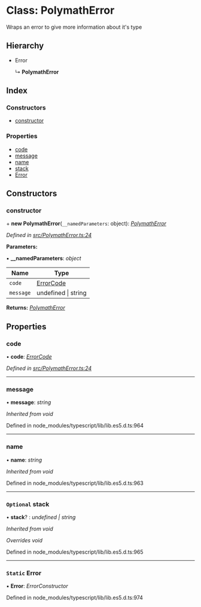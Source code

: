 # Class: PolymathError

Wraps an error to give more information about it's type

## Hierarchy

* Error

  ↳ **PolymathError**

## Index

### Constructors

* [constructor](_polymatherror_.polymatherror.md#constructor)

### Properties

* [code](_polymatherror_.polymatherror.md#code)
* [message](_polymatherror_.polymatherror.md#message)
* [name](_polymatherror_.polymatherror.md#name)
* [stack](_polymatherror_.polymatherror.md#optional-stack)
* [Error](_polymatherror_.polymatherror.md#static-error)

## Constructors

###  constructor

\+ **new PolymathError**(`__namedParameters`: object): *[PolymathError](_polymatherror_.polymatherror.md)*

*Defined in [src/PolymathError.ts:24](https://github.com/PolymathNetwork/polymath-sdk/blob/e8bbc1e/src/PolymathError.ts#L24)*

**Parameters:**

▪ **__namedParameters**: *object*

Name | Type |
------ | ------ |
`code` | [ErrorCode](../enums/_types_index_.errorcode.md) |
`message` | undefined &#124; string |

**Returns:** *[PolymathError](_polymatherror_.polymatherror.md)*

## Properties

###  code

• **code**: *[ErrorCode](../enums/_types_index_.errorcode.md)*

*Defined in [src/PolymathError.ts:24](https://github.com/PolymathNetwork/polymath-sdk/blob/e8bbc1e/src/PolymathError.ts#L24)*

___

###  message

• **message**: *string*

*Inherited from void*

Defined in node_modules/typescript/lib/lib.es5.d.ts:964

___

###  name

• **name**: *string*

*Inherited from void*

Defined in node_modules/typescript/lib/lib.es5.d.ts:963

___

### `Optional` stack

• **stack**? : *undefined | string*

*Inherited from void*

*Overrides void*

Defined in node_modules/typescript/lib/lib.es5.d.ts:965

___

### `Static` Error

▪ **Error**: *ErrorConstructor*

Defined in node_modules/typescript/lib/lib.es5.d.ts:974
